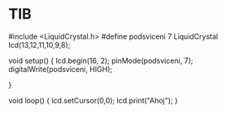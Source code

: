 # TIB
#include <LiquidCrystal.h>
#define podsviceni 7
LiquidCrystal lcd(13,12,11,10,9,8);

void setup() {
lcd.begin(16, 2);
pinMode(podsviceni, 7);
digitalWrite(podsviceni, HIGH);

}

void loop() {
lcd.setCursor(0,0);
  lcd.print("Ahoj");
}
